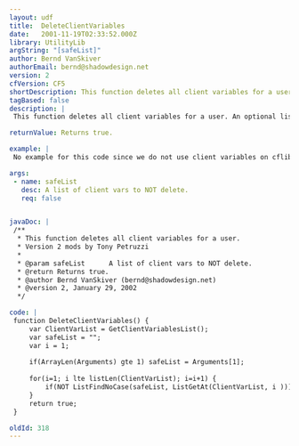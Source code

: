 ```yaml
---
layout: udf
title:  DeleteClientVariables
date:   2001-11-19T02:33:52.000Z
library: UtilityLib
argString: "[safeList]"
author: Bernd VanSkiver
authorEmail: bernd@shadowdesign.net
version: 2
cfVersion: CF5
shortDescription: This function deletes all client variables for a user.
tagBased: false
description: |
 This function deletes all client variables for a user. An optional list can be passed to ignore certain client variables.

returnValue: Returns true.

example: |
 No example for this code since we do not use client variables on cflib.org.

args:
 - name: safeList
   desc: A list of client vars to NOT delete.
   req: false


javaDoc: |
 /**
  * This function deletes all client variables for a user.
  * Version 2 mods by Tony Petruzzi
  * 
  * @param safeList      A list of client vars to NOT delete. 
  * @return Returns true. 
  * @author Bernd VanSkiver (bernd@shadowdesign.net) 
  * @version 2, January 29, 2002 
  */

code: |
 function DeleteClientVariables() {
     var ClientVarList = GetClientVariablesList();
     var safeList = "";
     var i = 1;
 
     if(ArrayLen(Arguments) gte 1) safeList = Arguments[1];
 
     for(i=1; i lte listLen(ClientVarList); i=i+1) {
         if(NOT ListFindNoCase(safeList, ListGetAt(ClientVarList, i )))  DeleteClientVariable(ListGetAt(ClientVarList, i));
     }
     return true;
 }

oldId: 318
---
```


